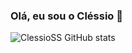 ### Olá, eu sou o Cléssio 👋

![ClessioSS GitHub stats](https://github-readme-stats.vercel.app/api?username=ClessioSS&show_icons=true&theme=transparent)






<!--
**ClessioSS/ClessioSS** is a ✨ _special_ ✨ repository because its `README.md` (this file) appears on your GitHub profile.

Here are some ideas to get you started:

- 🔭 I’m currently working on ...
- 🌱 I’m currently learning ...
- 👯 I’m looking to collaborate on ...
- 🤔 I’m looking for help with ...
- 💬 Ask me about ...
- 📫 How to reach me: ...
- 😄 Pronouns: ...
- ⚡ Fun fact: ...
-->
